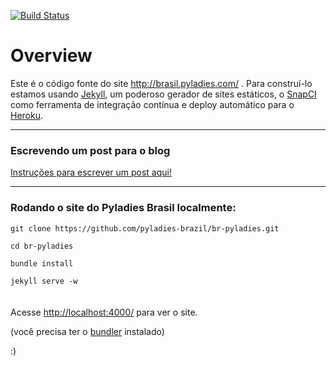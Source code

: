 [![Build Status](https://snap-ci.com/pyladies-brazil/br-pyladies/branch/master/build_image)](https://snap-ci.com/pyladies-brazil/br-pyladies/branch/master)

# Overview

Este é o código fonte do site http://brasil.pyladies.com/ . Para construí-lo estamos usando [Jekyll](jekyllrb.com), um poderoso gerador de sites estáticos, o [SnapCI](snap-ci.com) como ferramenta de integração contínua e deploy automático para o [Heroku](https://www.heroku.com/).


______________

### Escrevendo um post para o blog

[Instruções para escrever um post aqui!](https://github.com/pyladies-brazil/br-pyladies/wiki/Escrevendo-um-post-para-o-blog-Pyladies-Brasil)

______________


### Rodando o site do Pyladies Brasil localmente:

``git clone https://github.com/pyladies-brazil/br-pyladies.git``  

``cd br-pyladies``   

``bundle install``

``jekyll serve -w``  
<br>  
Acesse [http://localhost:4000/](http://localhost:4000/) para ver o site.

(você precisa ter o [bundler](http://bundler.io/) instalado)


:)
